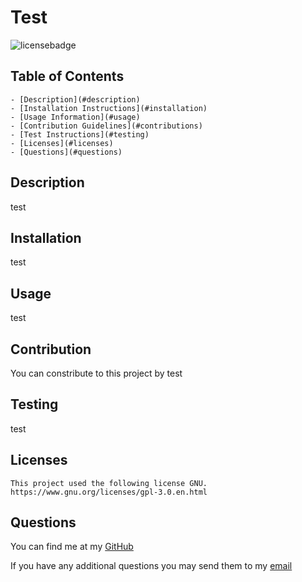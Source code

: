 # Test  

  ![licensebadge](https://img.shields.io/badge/License-GNU-blue)

  ## Table of Contents  
  
    - [Description](#description)
    - [Installation Instructions](#installation)
    - [Usage Information](#usage)
    - [Contribution Guidelines](#contributions)
    - [Test Instructions](#testing)
    - [Licenses](#licenses)
    - [Questions](#questions)



  ## Description 
  
  test  

  ## Installation 

  test  

  ## Usage  

  test  

  ## Contribution  

  You can constribute to this project by test  

  ## Testing   

  test  
   
  ## Licenses 
    This project used the following license GNU. https://www.gnu.org/licenses/gpl-3.0.en.html 

  ## Questions  

  You can find me at my [GitHub](https://github.com/j-faust)  

  If you have any additional questions you may send them to my [email](mailto:jfaust16@gmail.com) 

